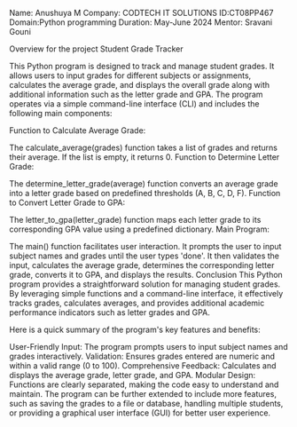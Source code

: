 Name: Anushuya M
Company: CODTECH IT SOLUTIONS
ID:CT08PP467 Domain:Python programming
Duration: May-June 2024
Mentor: Sravani Gouni


Overview for the project Student Grade Tracker

This Python program is designed to track and manage student grades. It allows users to input grades for different subjects or assignments, calculates the average grade, and displays the overall grade along with additional information such as the letter grade and GPA. The program operates via a simple command-line interface (CLI) and includes the following main components:

Function to Calculate Average Grade:

The calculate_average(grades) function takes a list of grades and returns their average. If the list is empty, it returns 0.
Function to Determine Letter Grade:

The determine_letter_grade(average) function converts an average grade into a letter grade based on predefined thresholds (A, B, C, D, F).
Function to Convert Letter Grade to GPA:

The letter_to_gpa(letter_grade) function maps each letter grade to its corresponding GPA value using a predefined dictionary.
Main Program:

The main() function facilitates user interaction. It prompts the user to input subject names and grades until the user types 'done'. It then validates the input, calculates the average grade, determines the corresponding letter grade, converts it to GPA, and displays the results.
Conclusion
This Python program provides a straightforward solution for managing student grades. By leveraging simple functions and a command-line interface, it effectively tracks grades, calculates averages, and provides additional academic performance indicators such as letter grades and GPA.

Here is a quick summary of the program's key features and benefits:

User-Friendly Input: The program prompts users to input subject names and grades interactively.
Validation: Ensures grades entered are numeric and within a valid range (0 to 100).
Comprehensive Feedback: Calculates and displays the average grade, letter grade, and GPA.
Modular Design: Functions are clearly separated, making the code easy to understand and maintain.
The program can be further extended to include more features, such as saving the grades to a file or database, handling multiple students, or providing a graphical user interface (GUI) for better user experience.
